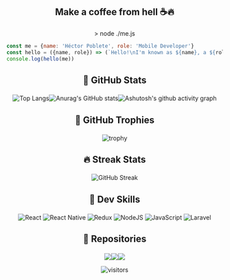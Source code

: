 ## <p align="center">Make a coffee from hell ☕🔥</p>

<p align="center">> node ./me.js</p>

```javascript
const me = {name: 'Héctor Poblete', role: 'Mobile Developer'}
const hello = ({name, role}) => (`Hello!\nI'm known as ${name}, a ${role}`)
console.log(hello(me))
```



## <p align="center">🌋 GitHub Stats</p>

<p align="center"><!-- https://github.com/anuraghazra/github-readme-stats --><img src="https://camo.githubusercontent.com/0bdc637d1e4bd0cfeb3d5d2a2afe8ea88781d4e9b1df7c3003f20a73ea233d11/68747470733a2f2f6769746875622d726561646d652d73746174732e76657263656c2e6170702f6170692f746f702d6c616e67732f3f757365726e616d653d6865706f626c6574266c61796f75743d636f6d70616374266c616e67735f636f756e743d38267468656d653d726561637426686964655f626f726465723d74727565" alt="Top Langs" data-canonical-src="https://github-readme-stats.vercel.app/api/top-langs/?username=hepoblet&amp;layout=compact&amp;langs_count=8&amp;theme=react&amp;hide_border=true" style="max-width:100%;"><!-- https://github.com/anuraghazra/github-readme-stats --><img src="https://camo.githubusercontent.com/4d44d39cb467bdbcdd11e541c00d792ed823c6222ade60fd83d0cdd7e11d30e4/68747470733a2f2f6769746875622d726561646d652d73746174732e76657263656c2e6170702f6170693f757365726e616d653d6865706f626c65742673686f775f69636f6e733d74727565267468656d653d726561637426636f756e745f707269766174653d7472756526686964655f626f726465723d7472756526637573746f6d5f7469746c653d4769744875622532305374617473266c696e655f6865696768743d3234" alt="Anurag's GitHub stats" data-canonical-src="https://github-readme-stats.vercel.app/api?username=hepoblet&amp;show_icons=true&amp;theme=react&amp;count_private=true&amp;hide_border=true&amp;custom_title=GitHub%20Stats&amp;line_height=24" style="max-width:100%;"><!-- https://github.com/ashutosh00710/github-readme-activity-graph --><img src="https://activity-graph.herokuapp.com/graph?username=hepoblet&bg_color=20232a&color=0fe6fe&line=f7630d&point=fce100&area=false&hide_border=true" alt="Ashutosh's github activity graph" style="max-width:100%;"></p>



## <p align="center">🥇 GitHub Trophies</p>

<!-- https://github.com/ryo-ma/github-profile-trophy -->
<p align="center"><img src="https://github-profile-trophy.vercel.app/?username=hepoblet&amp;theme=nord&column=6&row=1&margin-w=15&margin-h=10&no-bg=true&no-frame=true" alt="trophy" style="max-width:100%;"></p>



## <p align="center">🔥 Streak Stats</p>

<!-- https://github.com/DenverCoder1/github-readme-streak-stats -->
<!-- http://github-readme-streak-stats.herokuapp.com/demo/ -->
<p align="center"><img src="https://camo.githubusercontent.com/49387c512b3334ffc2663c3d20e2bff47a0bd81c0a6c88377583ec33ef81ea90/687474703a2f2f6769746875622d726561646d652d73747265616b2d73746174732e6865726f6b756170702e636f6d3f757365723d6865706f626c6574267468656d653d726561637426686964655f626f726465723d7472756526666972653d444432373237" alt="GitHub Streak" data-canonical-src="http://github-readme-streak-stats.herokuapp.com?user=hepoblet&amp;theme=react&amp;hide_border=true&amp;fire=DD2727" style="max-width:100%;" ></p>



## <p align="center">🎸 Dev Skills</p>

<p align="center">
  <img alt="React" src="https://img.shields.io/badge/react-%2320232a.svg?&style=for-the-badge&logo=react&logoColor=%2361DAFB"/>
  <img alt="React Native" src="https://img.shields.io/badge/react_native-%2320232a.svg?&style=for-the-badge&logo=react&logoColor=%2361DAFB"/>
  <img alt="Redux" src="https://img.shields.io/badge/redux-%23593d88.svg?&style=for-the-badge&logo=redux&logoColor=white"/>
  <img alt="NodeJS" src="https://img.shields.io/badge/node.js-%2343853D.svg?&style=for-the-badge&logo=node.js&logoColor=white"/>
  <img alt="JavaScript" src="https://img.shields.io/badge/javascript-%23323330.svg?&style=for-the-badge&logo=javascript&logoColor=%23F7DF1E"/>
  <img alt="Laravel" src="https://img.shields.io/badge/laravel-%23FF2D20.svg?&style=for-the-badge&logo=laravel&logoColor=white"/>
</p>



## <p align="center">🚀 Repositories</p>

<!-- [![Readme Card](https://github-readme-stats.vercel.app/api/pin/?username=hepoblet&repo=ibuy&theme=react&show_owner=true&hide_border=true)](https://github.com/anuraghazra/github-readme-stats) -->
<p align="center"><a href="https://github.com/hepoblet/hepoblet"><img src="https://github-readme-stats.vercel.app/api/pin/?username=hepoblet&repo=hepoblet&hide_border=true&theme=react&show_owner=true" /></a><a href="https://github.com/hepoblet/hepoblet.github.io"><img src="https://github-readme-stats.vercel.app/api/pin/?username=hepoblet&repo=hepoblet.github.io&hide_border=true&theme=react&show_owner=true" /></a><a href="https://github.com/hepoblet/ibuy"><img src="https://github-readme-stats.vercel.app/api/pin/?username=hepoblet&repo=ibuy&hide_border=true&theme=react&show_owner=true" /></a></p>



<p align="center"><img src="https://camo.githubusercontent.com/f45d1494e3820beb475d404d306f67914ff075b6c880d1ec0073ddc015414cd3/68747470733a2f2f76697369746f722d62616467652e6c616f62692e6963752f62616467653f706167655f69643d6865706f626c65742e6865706f626c6574" alt="visitors" data-canonical-src="https://visitor-badge.laobi.icu/badge?page_id=hepoblet.hepoblet" style="max-width:100%;"></p>

